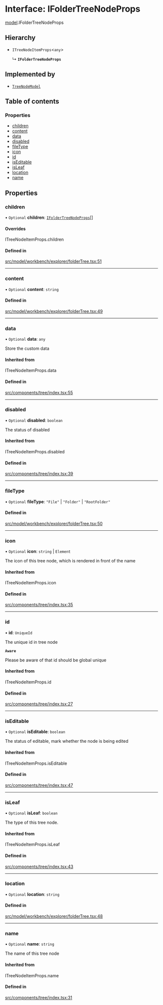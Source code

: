 # Interface: IFolderTreeNodeProps

[model](../modules/model.md).IFolderTreeNodeProps

## Hierarchy

- `ITreeNodeItemProps`\<`any`\>

  ↳ **`IFolderTreeNodeProps`**

## Implemented by

- [`TreeNodeModel`](../classes/model.TreeNodeModel.md)

## Table of contents

### Properties

- [children](model.IFolderTreeNodeProps.md#children)
- [content](model.IFolderTreeNodeProps.md#content)
- [data](model.IFolderTreeNodeProps.md#data)
- [disabled](model.IFolderTreeNodeProps.md#disabled)
- [fileType](model.IFolderTreeNodeProps.md#filetype)
- [icon](model.IFolderTreeNodeProps.md#icon)
- [id](model.IFolderTreeNodeProps.md#id)
- [isEditable](model.IFolderTreeNodeProps.md#iseditable)
- [isLeaf](model.IFolderTreeNodeProps.md#isleaf)
- [location](model.IFolderTreeNodeProps.md#location)
- [name](model.IFolderTreeNodeProps.md#name)

## Properties

### children

• `Optional` **children**: [`IFolderTreeNodeProps`](model.IFolderTreeNodeProps.md)[]

#### Overrides

ITreeNodeItemProps.children

#### Defined in

[src/model/workbench/explorer/folderTree.tsx:51](https://github.com/gethubai/hubai-core/blob/43abc4a/src/model/workbench/explorer/folderTree.tsx#L51)

___

### content

• `Optional` **content**: `string`

#### Defined in

[src/model/workbench/explorer/folderTree.tsx:49](https://github.com/gethubai/hubai-core/blob/43abc4a/src/model/workbench/explorer/folderTree.tsx#L49)

___

### data

• `Optional` **data**: `any`

Store the custom data

#### Inherited from

ITreeNodeItemProps.data

#### Defined in

[src/components/tree/index.tsx:55](https://github.com/gethubai/hubai-core/blob/43abc4a/src/components/tree/index.tsx#L55)

___

### disabled

• `Optional` **disabled**: `boolean`

The status of disabled

#### Inherited from

ITreeNodeItemProps.disabled

#### Defined in

[src/components/tree/index.tsx:39](https://github.com/gethubai/hubai-core/blob/43abc4a/src/components/tree/index.tsx#L39)

___

### fileType

• `Optional` **fileType**: ``"File"`` \| ``"Folder"`` \| ``"RootFolder"``

#### Defined in

[src/model/workbench/explorer/folderTree.tsx:50](https://github.com/gethubai/hubai-core/blob/43abc4a/src/model/workbench/explorer/folderTree.tsx#L50)

___

### icon

• `Optional` **icon**: `string` \| `Element`

The icon of this tree node, which is rendered in front of the name

#### Inherited from

ITreeNodeItemProps.icon

#### Defined in

[src/components/tree/index.tsx:35](https://github.com/gethubai/hubai-core/blob/43abc4a/src/components/tree/index.tsx#L35)

___

### id

• **id**: `UniqueId`

The unique id in tree node

**`Aware`**

Please be aware of that id should be global unique

#### Inherited from

ITreeNodeItemProps.id

#### Defined in

[src/components/tree/index.tsx:27](https://github.com/gethubai/hubai-core/blob/43abc4a/src/components/tree/index.tsx#L27)

___

### isEditable

• `Optional` **isEditable**: `boolean`

The status of editable, mark whether the node is being edited

#### Inherited from

ITreeNodeItemProps.isEditable

#### Defined in

[src/components/tree/index.tsx:47](https://github.com/gethubai/hubai-core/blob/43abc4a/src/components/tree/index.tsx#L47)

___

### isLeaf

• `Optional` **isLeaf**: `boolean`

The type of this tree node.

#### Inherited from

ITreeNodeItemProps.isLeaf

#### Defined in

[src/components/tree/index.tsx:43](https://github.com/gethubai/hubai-core/blob/43abc4a/src/components/tree/index.tsx#L43)

___

### location

• `Optional` **location**: `string`

#### Defined in

[src/model/workbench/explorer/folderTree.tsx:48](https://github.com/gethubai/hubai-core/blob/43abc4a/src/model/workbench/explorer/folderTree.tsx#L48)

___

### name

• `Optional` **name**: `string`

The name of this tree node

#### Inherited from

ITreeNodeItemProps.name

#### Defined in

[src/components/tree/index.tsx:31](https://github.com/gethubai/hubai-core/blob/43abc4a/src/components/tree/index.tsx#L31)
